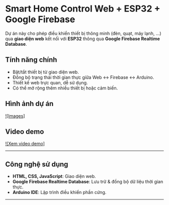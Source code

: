 #  Smart Home Control Web + ESP32 + Google Firebase

Dự án này cho phép điều khiển thiết bị thông minh (đèn, quạt, máy lạnh, ...) qua **giao diện web** kết nối với **ESP32** thông qua **Google Firebase Realtime Database**.

##  Tính năng chính
- Bật/tắt thiết bị từ giao diện web.
- Đồng bộ trạng thái thời gian thực giữa Web ↔ Firebase ↔ Arduino.
- Thiết kế web trực quan, dễ sử dụng.
- Có thể mở rộng thêm nhiều thiết bị hoặc cảm biến.

##  Hình ảnh dự án

[![Images]](https://drive.google.com/drive/u/3/folders/1qp56jcnaBgfeDVpHGdbs62WjfMVxyOgu)



##  Video demo
[![Xem video demo]](https://drive.google.com/drive/u/3/folders/1UG3EBOLCpBaFN3S_GqqPyFgmNkCcoBYX)

---

##  Công nghệ sử dụng
- **HTML, CSS, JavaScript**: Giao diện web.
- **Google Firebase Realtime Database**: Lưu trữ & đồng bộ dữ liệu thời gian thực.
- **Arduino IDE**: Lập trình điều khiển phần cứng.

---


